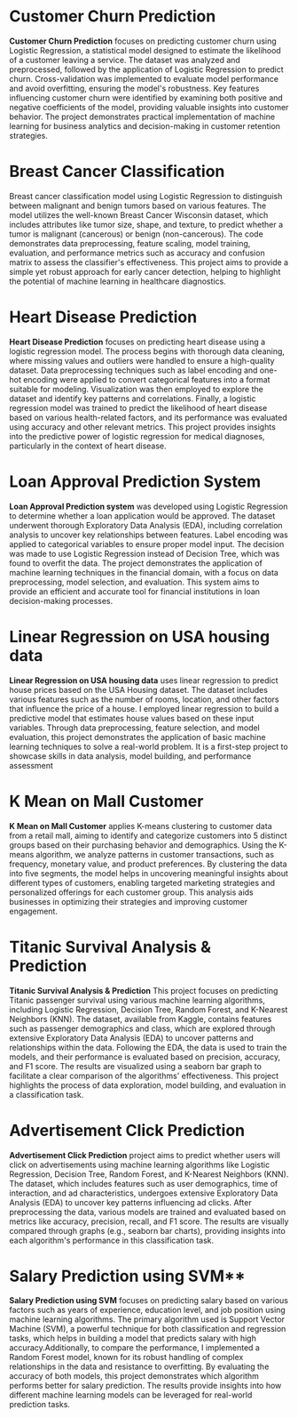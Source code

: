 # Customer Churn Prediction
**Customer Churn Prediction** focuses on predicting customer churn using Logistic Regression, a statistical model designed to estimate the likelihood of a customer leaving a service. The dataset was analyzed and preprocessed, followed by the application of Logistic Regression to predict churn. Cross-validation was implemented to evaluate model performance and avoid overfitting, ensuring the model's robustness. Key features influencing customer churn were identified by examining both positive and negative coefficients of the model, providing valuable insights into customer behavior. The project demonstrates practical implementation of machine learning for business analytics and decision-making in customer retention strategies.
# Breast Cancer Classification
Breast cancer classification model using Logistic Regression to distinguish between malignant and benign tumors based on various features. The model utilizes the well-known Breast Cancer Wisconsin dataset, which includes attributes like tumor size, shape, and texture, to predict whether a tumor is malignant (cancerous) or benign (non-cancerous). The code demonstrates data preprocessing, feature scaling, model training, evaluation, and performance metrics such as accuracy and confusion matrix to assess the classifier's effectiveness. This project aims to provide a simple yet robust approach for early cancer detection, helping to highlight the potential of machine learning in healthcare diagnostics.
# Heart Disease Prediction
**Heart Disease Prediction** focuses on predicting heart disease using a logistic regression model. The process begins with thorough data cleaning, where missing values and outliers were handled to ensure a high-quality dataset. Data preprocessing techniques such as label encoding and one-hot encoding were applied to convert categorical features into a format suitable for modeling. Visualization was then employed to explore the dataset and identify key patterns and correlations. Finally, a logistic regression model was trained to predict the likelihood of heart disease based on various health-related factors, and its performance was evaluated using accuracy and other relevant metrics. This project provides insights into the predictive power of logistic regression for medical diagnoses, particularly in the context of heart disease.
# Loan Approval Prediction System
**Loan Approval Prediction system** was developed using Logistic Regression to determine whether a loan application would be approved. The dataset underwent thorough Exploratory Data Analysis (EDA), including correlation analysis to uncover key relationships between features. Label encoding was applied to categorical variables to ensure proper model input. The decision was made to use Logistic Regression instead of Decision Tree, which was found to overfit the data. The project demonstrates the application of machine learning techniques in the financial domain, with a focus on data preprocessing, model selection, and evaluation. This system aims to provide an efficient and accurate tool for financial institutions in loan decision-making processes.
# Linear Regression on USA housing data
**Linear Regression on USA housing data** uses linear regression to predict house prices based on the USA Housing dataset. The dataset includes various features such as the number of rooms, location, and other factors that influence the price of a house. I employed linear regression to build a predictive model that estimates house values based on these input variables. Through data preprocessing, feature selection, and model evaluation, this project demonstrates the application of basic machine learning techniques to solve a real-world problem. It is a first-step project to showcase skills in data analysis, model building, and performance assessment
# K Mean on Mall Customer
**K Mean on Mall Customer** applies K-means clustering to customer data from a retail mall, aiming to identify and categorize customers into 5 distinct groups based on their purchasing behavior and demographics. Using the K-means algorithm, we analyze patterns in customer transactions, such as frequency, monetary value, and product preferences. By clustering the data into five segments, the model helps in uncovering meaningful insights about different types of customers, enabling targeted marketing strategies and personalized offerings for each customer group. This analysis aids businesses in optimizing their strategies and improving customer engagement.
# Titanic Survival Analysis & Prediction 
**Titanic Survival Analysis & Prediction** This project focuses on predicting Titanic passenger survival using various machine learning algorithms, including Logistic Regression, Decision Tree, Random Forest, and K-Nearest Neighbors (KNN). The dataset, available from Kaggle, contains features such as passenger demographics and class, which are explored through extensive Exploratory Data Analysis (EDA) to uncover patterns and relationships within the data. Following the EDA, the data is used to train the models, and their performance is evaluated based on precision, accuracy, and F1 score. The results are visualized using a seaborn bar graph to facilitate a clear comparison of the algorithms' effectiveness. This project highlights the process of data exploration, model building, and evaluation in a classification task.
# Advertisement Click Prediction
**Advertisement Click Prediction** project aims to predict whether users will click on advertisements using machine learning algorithms like Logistic Regression, Decision Tree, Random Forest, and K-Nearest Neighbors (KNN). The dataset, which includes features such as user demographics, time of interaction, and ad characteristics, undergoes extensive Exploratory Data Analysis (EDA) to uncover key patterns influencing ad clicks. After preprocessing the data, various models are trained and evaluated based on metrics like accuracy, precision, recall, and F1 score. The results are visually compared through graphs (e.g., seaborn bar charts), providing insights into each algorithm's performance in this classification task.
# Salary Prediction using SVM**
**Salary Prediction using SVM** focuses on predicting salary based on various factors such as years of experience, education level, and job position using machine learning algorithms. The primary algorithm used is Support Vector Machine (SVM), a powerful technique for both classification and regression tasks, which helps in building a model that predicts salary with high accuracy.Additionally, to compare the performance, I implemented a Random Forest model, known for its robust handling of complex relationships in the data and resistance to overfitting. By evaluating the accuracy of both models, this project demonstrates which algorithm performs better for salary prediction. The results provide insights into how different machine learning models can be leveraged for real-world prediction tasks.

